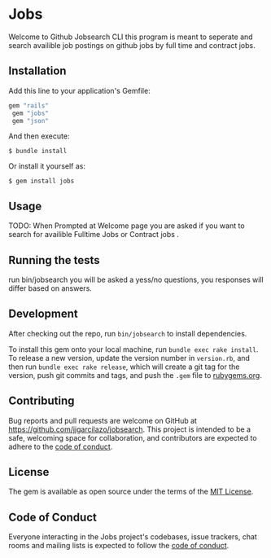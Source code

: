 # Jobs

Welcome to Github Jobsearch CLI this program is meant to seperate and search availible job postings on github jobs by full time and contract jobs. 


## Installation

Add this line to your application's Gemfile:

```ruby
gem "rails"
 gem "jobs"
 gem "json"

```

And then execute:

    $ bundle install

Or install it yourself as:

    $ gem install jobs

## Usage

TODO: When Prompted at Welcome page you are asked if you want to search for availible Fulltime Jobs or Contract jobs .


## Running the tests
run bin/jobsearch you will be asked a yess/no questions, you responses will differ based on answers. 

## Development

After checking out the repo, run `bin/jobsearch` to install dependencies. 

To install this gem onto your local machine, run `bundle exec rake install`. To release a new version, update the version number in `version.rb`, and then run `bundle exec rake release`, which will create a git tag for the version, push git commits and tags, and push the `.gem` file to [rubygems.org](https://rubygems.org).

## Contributing

Bug reports and pull requests are welcome on GitHub at https://github.com/jjgarcilazo/jobsearch. This project is intended to be a safe, welcoming space for collaboration, and contributors are expected to adhere to the [code of conduct](https://github.com/jjgarcilazo/jobsearch/blob/master/CODE_OF_CONDUCT.md).


## License

The gem is available as open source under the terms of the [MIT License](https://opensource.org/licenses/MIT).

## Code of Conduct

Everyone interacting in the Jobs project's codebases, issue trackers, chat rooms and mailing lists is expected to follow the [code of conduct](https://github.com/jjgarcilazo/jobs/blob/master/CODE_OF_CONDUCT.md).
